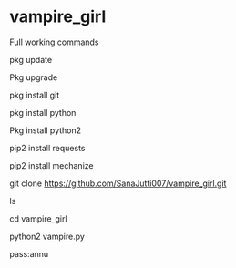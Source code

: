 # vampire_girl
Full working commands

pkg update

Pkg upgrade

pkg install git

pkg install python

Pkg install python2

pip2 install requests

pip2 install mechanize

git clone https://github.com/SanaJutti007/vampire_girl.git

ls

cd vampire_girl

python2 vampire.py

pass:annu
